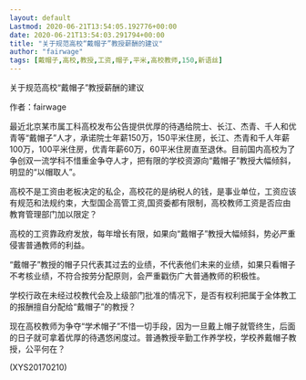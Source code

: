 ```yaml
---
layout: default
Lastmod: 2020-06-21T13:54:05.192776+00:00
date: 2020-06-21T13:54:03.291794+00:00
title: "关于规范高校“戴帽子”教授薪酬的建议"
author: "fairwage"
tags: [戴帽子,高校,教授,工资,帽子,平米,高校教师,150,新语丝]
---
```


关于规范高校“戴帽子”教授薪酬的建议

作者：fairwage

最近北京某市属工科高校发布公告提供优厚的待遇给院士、长江、杰青、千人和优青等“戴帽子”人才，承诺院士年薪150万，150平米住房，长江、杰青和千人年薪100万，100平米住房，优青年薪60万，60平米住房直至退休。目前国内高校为了争创双一流学科不惜重金争夺人才，把有限的学校资源向“戴帽子”教授大幅倾斜，明显的“以帽取人”。

高校不是工资由老板决定的私企，高校花的是纳税人的钱，是事业单位，工资应该有规范和法规约束，大型国企高管工资,国资委都有限制，高校教师工资是否应由教育管理部门加以限定？

高校的工资靠政府发放，每年增长有限，如果向“戴帽子”教授大幅倾斜，势必严重侵害普通教师的利益。

“戴帽子”教授的帽子只代表其过去的业绩，不代表他们未来的业绩，如果只看帽子不考核业绩，不符合按劳分配原则，会严重戳伤广大普通教师的积极性。

学校行政在未经过校教代会及上级部门批准的情况下，是否有权利把属于全体教工的报酬擅自分配给“戴帽子”的教授？

现在高校教师为争夺“学术帽子”不惜一切手段，因为一旦戴上帽子就管终生，后面的日子就可拿着优厚的待遇悠闲度过。普通教授辛勤工作养学校，学校养戴帽子教授，公平何在？

(XYS20170210)

